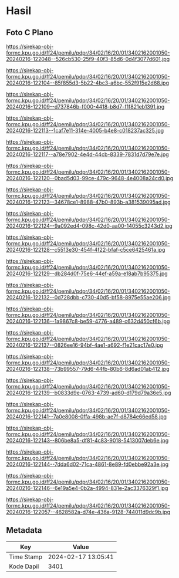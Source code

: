 # Hasil

## Foto C Plano

https://sirekap-obj-formc.kpu.go.id/ff24/pemilu/pdpr/34/02/16/20/01/3402162001050-20240216-122048--526cb530-25f9-40f3-85d6-0d4f3077d601.jpg

https://sirekap-obj-formc.kpu.go.id/ff24/pemilu/pdpr/34/02/16/20/01/3402162001050-20240216-122104--85f855d3-5b22-4bc3-a6bc-552f915e2d68.jpg

https://sirekap-obj-formc.kpu.go.id/ff24/pemilu/pdpr/34/02/16/20/01/3402162001050-20240216-122109--d737846b-f000-4418-b8d7-f1f821eb1391.jpg

https://sirekap-obj-formc.kpu.go.id/ff24/pemilu/pdpr/34/02/16/20/01/3402162001050-20240216-122113--1caf7e11-314e-4005-b4e8-c018237ac325.jpg

https://sirekap-obj-formc.kpu.go.id/ff24/pemilu/pdpr/34/02/16/20/01/3402162001050-20240216-122117--a78e7902-4e4d-44cb-8339-7831d7d79e7e.jpg

https://sirekap-obj-formc.kpu.go.id/ff24/pemilu/pdpr/34/02/16/20/01/3402162001050-20240216-122120--0bad5d03-99ce-479c-9648-4e4008a24cd0.jpg

https://sirekap-obj-formc.kpu.go.id/ff24/pemilu/pdpr/34/02/16/20/01/3402162001050-20240216-122123--34678ce1-8988-47b0-893b-a381539095ad.jpg

https://sirekap-obj-formc.kpu.go.id/ff24/pemilu/pdpr/34/02/16/20/01/3402162001050-20240216-122124--9a092ed4-098c-42d0-aa00-14055c3243d2.jpg

https://sirekap-obj-formc.kpu.go.id/ff24/pemilu/pdpr/34/02/16/20/01/3402162001050-20240216-122128--c5513e30-454f-4f22-bfaf-c5ce6425461a.jpg

https://sirekap-obj-formc.kpu.go.id/ff24/pemilu/pdpr/34/02/16/20/01/3402162001050-20240216-122129--db284d0f-75e6-44ef-a59a-e18ab7b95375.jpg

https://sirekap-obj-formc.kpu.go.id/ff24/pemilu/pdpr/34/02/16/20/01/3402162001050-20240216-122132--0d728dbb-c730-40d5-bf58-8975e55ae206.jpg

https://sirekap-obj-formc.kpu.go.id/ff24/pemilu/pdpr/34/02/16/20/01/3402162001050-20240216-122136--1a9867c8-be59-4776-a489-c632d450cf6b.jpg

https://sirekap-obj-formc.kpu.go.id/ff24/pemilu/pdpr/34/02/16/20/01/3402162001050-20240216-122137--0826ee16-94bf-4ae1-a692-f1e21cac17e0.jpg

https://sirekap-obj-formc.kpu.go.id/ff24/pemilu/pdpr/34/02/16/20/01/3402162001050-20240216-122138--73b99557-79d6-44fb-80b6-8d6ad01ab412.jpg

https://sirekap-obj-formc.kpu.go.id/ff24/pemilu/pdpr/34/02/16/20/01/3402162001050-20240216-122139--b0833d9e-0763-4739-ad60-d179d79a36e5.jpg

https://sirekap-obj-formc.kpu.go.id/ff24/pemilu/pdpr/34/02/16/20/01/3402162001050-20240216-122141--7a0e8008-0ffa-498b-ae7f-d8784e66ed58.jpg

https://sirekap-obj-formc.kpu.go.id/ff24/pemilu/pdpr/34/02/16/20/01/3402162001050-20240216-122143--806be8a5-df81-4c83-9018-5413007deb6e.jpg

https://sirekap-obj-formc.kpu.go.id/ff24/pemilu/pdpr/34/02/16/20/01/3402162001050-20240216-122144--7dda6d02-71ca-4861-8e89-fd0ebbe92a3e.jpg

https://sirekap-obj-formc.kpu.go.id/ff24/pemilu/pdpr/34/02/16/20/01/3402162001050-20240216-122146--6e19a5e4-0b2a-4994-831e-2ac3376329f1.jpg

https://sirekap-obj-formc.kpu.go.id/ff24/pemilu/pdpr/34/02/16/20/01/3402162001050-20240216-122057--4628582a-d74e-436a-9128-744011d9dc9b.jpg


## Metadata

| Key        | Value               |
| ---------- | ------------------- |
| Time Stamp | 2024-02-17 13:05:41 |
| Kode Dapil | 3401                |



